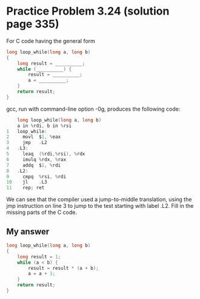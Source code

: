 # Practice Problem 3.24 (solution page 335)
For C code having the general form
```c
long loop_while(long a, long b)
{
    long result = __________;
    while (__________) {
        result = __________;
        a = __________;
    }
    return result;
}
```

gcc, run with command-line option -0g, produces the following code:

```c
	long loop_while(long a, long b)
	a in %rdi, b in %rsi
1	loop_while:
2	  movl	$1, %eax
3	  jmp	.L2
4	.L3:
5	  leaq	(%rdi,%rsi), %rdx
6	  imulq	%rdx, %rax
7	  addq	$1, %rdi
8	.L2:
9	  cmpq	%rsi, %rdi
10	  jl	.L3
11	  rep; ret
```

We can see that the compiler used a jump-to-middle translation, using the jmp instruction on line 3 to jump to the test starting with label .L2. Fill in the missing parts of the C code.

## My answer
```c
long loop_while(long a, long b)
{
    long result = 1;
    while (a < b) {
        result = result * (a + b);
        a = a + 1;
    }
    return result;
}
```